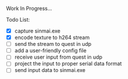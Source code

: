Work In Progress...

Todo List:

- [X] capture sinmai.exe
- [X] encode texture to h264 stream
- [ ] send the stream to quest in udp
- [ ] add a user-friendly config file
- [ ] receive user input from quest in udp
- [ ] project the input to proper serial data format
- [ ] send input data to sinmai.exe
